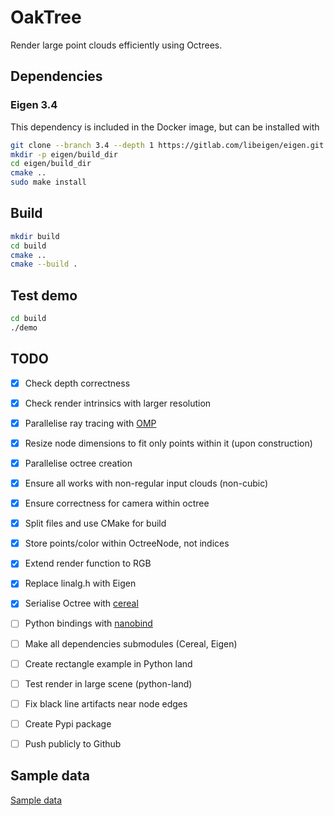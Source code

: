 # OakTree
Render large point clouds efficiently using Octrees.

## Dependencies

### Eigen 3.4
This dependency is included in the Docker image, but can be installed with
```bash
git clone --branch 3.4 --depth 1 https://gitlab.com/libeigen/eigen.git
mkdir -p eigen/build_dir
cd eigen/build_dir
cmake ..
sudo make install
```

## Build
```bash
mkdir build
cd build
cmake ..
cmake --build .
```

## Test demo
```bash
cd build
./demo
```

## TODO

- [x] Check depth correctness
- [x] Check render intrinsics with larger resolution
- [x] Parallelise ray tracing with [OMP](https://bisqwit.iki.fi/story/howto/openmp/)
- [x] Resize node dimensions to fit only points within it (upon construction)
- [x] Parallelise octree creation
- [x] Ensure all works with non-regular input clouds (non-cubic)
- [x] Ensure correctness for camera within octree
- [x] Split files and use CMake for build
- [x] Store points/color within OctreeNode, not indices
- [x] Extend render function to RGB

- [x] Replace linalg.h with Eigen
- [x] Serialise Octree with [cereal](https://uscilab.github.io/cereal/)
- [ ] Python bindings with [nanobind](https://github.com/wjakob/nanobind)
- [ ] Make all dependencies submodules (Cereal, Eigen)
- [ ] Create rectangle example in Python land
- [ ] Test render in large scene (python-land)
- [ ] Fix black line artifacts near node edges
- [ ] Create Pypi package
- [ ] Push publicly to Github

## Sample data
[Sample data](http://kos.informatik.uni-osnabrueck.de/3Dscans/)